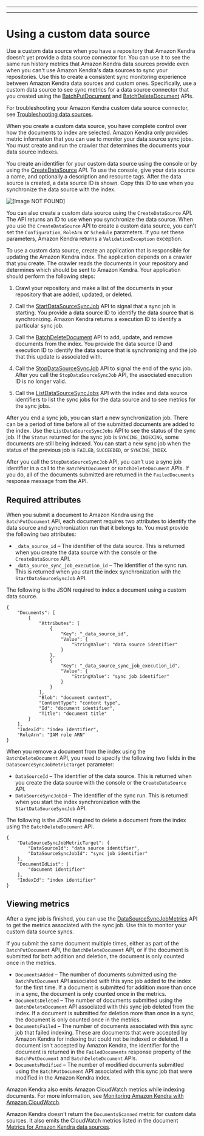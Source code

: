 --------

--------

# Using a custom data source<a name="data-source-custom"></a>

Use a custom data source when you have a repository that Amazon Kendra doesn’t yet provide a data source connector for\. You can use it to see the same run history metrics that Amazon Kendra data sources provide even when you can't use Amazon Kendra's data sources to sync your repositories\. Use this to create a consistent sync monitoring experience between Amazon Kendra data sources and custom ones\. Specifically, use a custom data source to see sync metrics for a data source connector that you created using the [BatchPutDocument](https://docs.aws.amazon.com/kendra/latest/dg/API_BatchPutDocument.html) and [BatchDeleteDocument](https://docs.aws.amazon.com/kendra/latest/dg/API_BatchDeleteDocument.html) APIs\.

For troubleshooting your Amazon Kendra custom data source connector, see [Troubleshooting data sources](troubleshooting-data-sources.md)\.

When you create a custom data source, you have complete control over how the documents to index are selected\. Amazon Kendra only provides metric information that you can use to monitor your data source sync jobs\. You must create and run the crawler that determines the documents your data source indexes\.

You create an identifier for your custom data source using the console or by using the [CreateDataSource](https://docs.aws.amazon.com/kendra/latest/dg/API_CreateDataSource.html) API\. To use the console, give your data source a name, and optionally a description and resource tags\. After the data source is created, a data source ID is shown\. Copy this ID to use when you synchronize the data source with the index\.

![\[Image NOT FOUND\]](http://docs.aws.amazon.com/kendra/latest/dg/images/CustomDataSource.png)

You can also create a custom data source using the `CreateDataSource` API\. The API returns an ID to use when you synchronize the data source\. When you use the `CreateDataSource` API to create a custom data source, you can't set the `Configuration`, `RoleArn` or `Schedule` parameters\. If you set these parameters, Amazon Kendra returns a `ValidationException` exception\.

To use a custom data source, create an application that is responsible for updating the Amazon Kendra index\. The application depends on a crawler that you create\. The crawler reads the documents in your repository and determines which should be sent to Amazon Kendra\. Your application should perform the following steps: 

1. Crawl your repository and make a list of the documents in your repository that are added, updated, or deleted\.

1. Call the [StartDataSourceSyncJob](https://docs.aws.amazon.com/kendra/latest/dg/API_StartDataSourceSyncJob.html) API to signal that a sync job is starting\. You provide a data source ID to identify the data source that is synchronizing\. Amazon Kendra returns a execution ID to identify a particular sync job\.

1. Call the [BatchDeleteDocument](https://docs.aws.amazon.com/kendra/latest/dg/API_StartDataSourceSyncJob.html) API to add, update, and remove documents from the index\. You provide the data source ID and execution ID to identify the data source that is synchronizing and the job that this update is associated with\.

1. Call the [StopDataSourceSyncJob](https://docs.aws.amazon.com/kendra/latest/dg/API_StopDataSourceSyncJob.html) API to signal the end of the sync job\. After you call the `StopDataSourceSyncJob` API, the associated execution ID is no longer valid\.

1. Call the [ListDataSourceSyncJobs](https://docs.aws.amazon.com/kendra/latest/dg/API_ListDataSourceSyncJobs.html) API with the index and data source identifiers to list the sync jobs for the data source and to see metrics for the sync jobs\.

After you end a sync job, you can start a new synchronization job\. There can be a period of time before all of the submitted documents are added to the index\. Use the `ListDataSourceSyncJobs` API to see the status of the sync job\. If the `Status` returned for the sync job is `SYNCING_INDEXING`, some documents are still being indexed\. You can start a new sync job when the status of the previous job is `FAILED`, `SUCCEEDED`, or `SYNCING_INDEX`\.

After you call the `StopDataSourceSyncJob` API, you can't use a sync job identifier in a call to the `BatchPutDocument` or `BatchDeleteDocument` APIs\. If you do, all of the documents submitted are returned in the `FailedDocuments` response message from the API\.

## Required attributes<a name="custom-required-attributes"></a>

When you submit a document to Amazon Kendra using the `BatchPutDocument` API, each document requires two attributes to identify the data source and synchronization run that it belongs to\. You must provide the following two attributes:
+ `_data_source_id` – The identifier of the data source\. This is returned when you create the data source with the console or the `CreateDataSource` API\.
+ `_data_source_sync_job_execution_id` – The identifier of the sync run\. This is returned when you start the index synchronization with the `StartDataSourceSyncJob` API\.

The following is the JSON required to index a document using a custom data source\.

```
{
    "Documents": [
        {
            "Attributes": [
                {
                    "Key": "_data_source_id",
                    "Value": {
                        "StringValue": "data source identifier"
                    }
                },
                {
                    "Key": "_data_source_sync_job_execution_id",
                    "Value": {
                        "StringValue": "sync job identifier"
                    }
                }
            ],
            "Blob": "document content",
            "ContentType": "content type",
            "Id": "document identifier",
            "Title": "document title"
        }
    ],
    "IndexId": "index identifier",
    "RoleArn": "IAM role ARN"
}
```

When you remove a document from the index using the `BatchDeleteDocument` API, you need to specify the following two fields in the `DataSourceSyncJobMetricTarget` parameter:
+ `DataSourceId` – The identifier of the data source\. This is returned when you create the data source with the console or the `CreateDataSource` API\.
+ `DataSourceSyncJobId` – The identifier of the sync run\. This is returned when you start the index synchronization with the `StartDataSourceSyncJob` API\.

The following is the JSON required to delete a document from the index using the `BatchDeleteDocument` API\.

```
{
    "DataSourceSyncJobMetricTarget": {
        "DataSourceId": "data source identifier",
        "DataSourceSyncJobId": "sync job identifier"
    },
    "DocumentIdList": [
        "document identifier"
    ],
    "IndexId": "index identifier"
}
```

## Viewing metrics<a name="custom-metrics"></a>

After a sync job is finished, you can use the [DataSourceSyncJobMetrics](https://docs.aws.amazon.com/kendra/latest/dg/API_DataSourceSyncJobMetrics.html) API to get the metrics associated with the sync job\. Use this to monitor your custom data source syncs\.

If you submit the same document multiple times, either as part of the `BatchPutDocument` API, the `BatchDeleteDocument` API, or if the document is submitted for both addition and deletion, the document is only counted once in the metrics\.
+ `DocumentsAdded` – The number of documents submitted using the `BatchPutDocument` API associated with this sync job added to the index for the first time\. If a document is submitted for addition more than once in a sync, the document is only counted once in the metrics\.
+ `DocumentsDeleted` – The number of documents submitted using the `BatchDeleteDocument` API associated with this sync job deleted from the index\. If a document is submitted for deletion more than once in a sync, the document is only counted once in the metrics\.
+ `DocumentsFailed` – The number of documents associated with this sync job that failed indexing\. These are documents that were accepted by Amazon Kendra for indexing but could not be indexed or deleted\. If a document isn't accepted by Amazon Kendra, the identifier for the document is returned in the `FailedDocuments` response property of the `BatchPutDocument` and `BatchDeleteDocument` APIs\.
+ `DocumentsModified` – The number of modified documents submitted using the `BatchPutDocument` API associated with this sync job that were modified in the Amazon Kendra index\.

Amazon Kendra also emits Amazon CloudWatch metrics while indexing documents\. For more information, see [Monitoring Amazon Kendra with Amazon CloudWatch](https://docs.aws.amazon.com/kendra/latest/dg/cloudwatch-metrics.html)\.

Amazon Kendra doesn't return the `DocumentsScanned` metric for custom data sources\. It also emits the CloudWatch metrics listed in the document [Metrics for Amazon Kendra data sources](https://docs.aws.amazon.com/kendra/latest/dg/cloudwatch-metrics.html#cloudwatch-metrics-data-source)\.
